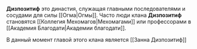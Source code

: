 **Дизпозитиф** это династия, служащая главными последователями и сосудами для силы [[Огма|Огмы]]. Часто люди клана **Дизпозитиф** становятся [[Коллегия Мехомагов|Мехомагами]] или профессорами в [[Академия Благодати|Академии благодати]].

В данный момент главой этого клана является [[Занна Дизпозитиф]]